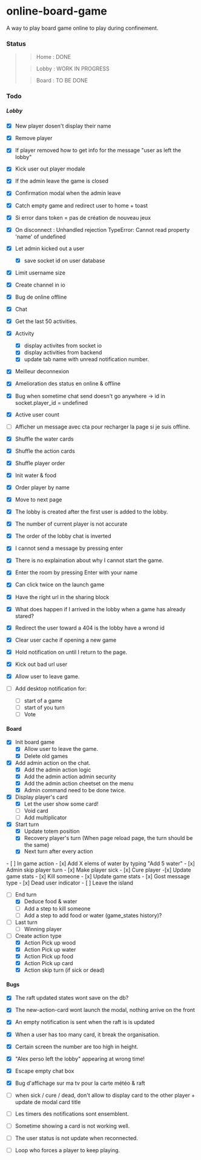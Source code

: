 # online-board-game
A way to play board game online to play during confinement.

### Status
> >Home : DONE
>
> >Lobby : WORK IN PROGRESS
>
> >Board : TO BE DONE

### Todo

##### Lobby
- [x] New player dosen't display their name
- [x] Remove player
- [x] If player removed how to get info for the message "user as left the lobby"
- [x] Kick user out player modale
- [x] If the admin leave the game is closed
- [x] Confirmation modal when the admin leave
- [x] Catch empty game and redirect user to home + toast
- [x] Si error dans token = pas de création de nouveau jeux
- [x] On disconnect : Unhandled rejection TypeError: Cannot read property 'name' of undefined
- [x] Let admin kicked out a user
	- [x] save socket id on user database
- [x] Limit username size
- [x] Create channel in io
- [x] Bug de online offline
- [x] Chat
- [x] Get the last 50 activities.
- [x] Activity
	- [x] display activites from socket io
	- [x] display activities from backend
	- [x] update tab name with unread notification number.
- [x] Meilleur deconnexion
- [x] Amelioration des status en online & offline
- [x] Bug when sometime chat send doesn't go anywhere -> id in socket.player_id = undefined
- [x] Active user count
- [ ] Afficher un message avec cta pour recharger la page si je suis offline.

- [x] Shuffle the water cards
- [x] Shuffle the action cards
- [x] Shuffle player order
- [x] Init water & food
- [x] Order player by name
- [x] Move to next page

- [x] The lobby is created after the first user is added to the lobby.
- [x] The number of current player is not accurate
- [x] The order of the lobby chat is inverted
- [x] I cannot send a message by pressing enter
- [x] There is no explaination about why I cannot start the game.
- [x] Enter the room by pressing Enter with your name
- [x] Can click twice on the launch game
- [x] Have the right url in the sharing block

- [x] What does happen if I arrived in the lobby when a game has already stared?
- [x] Redirect the user toward a 404 is the lobby have a wrond id
- [x] Clear user cache if opening a new game
- [x] Hold notification on until I return to the page.
- [x] Kick out bad url user
- [x] Allow user to leave game.

- [ ] Add desktop notification for:
	- [ ] start of a game
	- [ ] start of you turn
	- [ ] Vote

#### Board

- [x] Init board game
	- [x] Allow user to leave the game.
	- [x] Delete old games

- [x] Add admin action on the chat.
	- [x] Add the admin action logic
	- [x] Add the admin action admin security
	- [x] Add the admin action cheetset on the menu
	- [x] Admin command need to be done twice.

- [x] Display player's card
	- [x] Let the user show some card!
	- [ ] Void card
	- [ ] Add multiplicator

- [x] Start turn
	- [x] Update totem position
	- [x] Recovery player's turn (When page reload page, the turn should be the same)
	- [x] Next turn after every action

- [ ] In game action
	- [x] Add X elems of water by typing "Add 5 water"
	- [x] Admin skip player turn
	- [x] Make player sick
	- [x] Cure player
		-[x] Update game stats
	- [x] Kill someone
	 - [x] Update game stats
	 - [x] Gost message type
	 - [x] Dead user indicator
	- [ ] Leave the island

- [ ] End turn
	- [x] Deduce food & water
	- [ ] Add a step to kill someone
	- [ ] Add a step to add food or water (game_states history)?

- [ ] Last turn
	- [ ] Winning player

- [ ] Create action type
	- [x] Action Pick up wood
	- [x] Action Pick up water
	- [x] Action Pick up food
	- [x] Action Pick up card
	- [x] Action skip turn (if sick or dead)

#### Bugs
- [x] The raft updated states wont save on the db?
- [x] The new-action-card wont launch the modal, nothing arrive on the front
- [x] An empty notification is sent when the raft is is updated
- [x] When a user has too many card, it break the organisation.
- [x] Certain screen the number are too high in height.
- [x] "Alex perso left the lobby" appearing at wrong time!
- [x] Escape empty chat box
- [x] Bug d'affichage sur ma tv pour la carte météo & raft
- [ ] when sick / cure / dead, don't allow to display card to the other player + update de modal card title
- [ ] Les timers des notifications sont ensemblent.
- [ ] Sometime showing a card is not working well.
- [ ] The user status is not update when reconnected.
- [ ] Loop who forces a player to keep playing.

